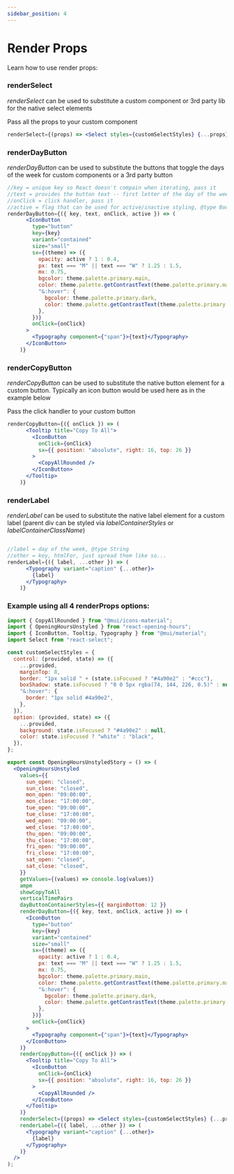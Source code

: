 ```yaml
---
sidebar_position: 4
---
```


# Render Props

Learn how to use render props:

### renderSelect

_renderSelect_ can be used to substitute a custom component or 3rd party lib for the native select elements

Pass all the props to your custom component

```jsx
renderSelect={(props) => <Select styles={customSelectStyles} {...props} />}
```

### renderDayButton

_renderDayButton_ can be used to substitute the buttons that toggle the days of the week for custom components or a 3rd party button

```jsx
//key = unique key so React doesn't compain when iterating, pass it
//text = provides the button text -- first letter of the day of the week, @type String
//onClick = click handler, pass it
//active = flag that can be used for active/inactive styling, @type Boolean
renderDayButton={({ key, text, onClick, active }) => (
      <IconButton
        type="button"
        key={key}
        variant="contained"
        size="small"
        sx={(theme) => ({
          opacity: active ? 1 : 0.4,
          px: text === "M" || text === "W" ? 1.25 : 1.5,
          mx: 0.75,
          bgcolor: theme.palette.primary.main,
          color: theme.palette.getContrastText(theme.palette.primary.main),
          "&:hover": {
            bgcolor: theme.palette.primary.dark,
            color: theme.palette.getContrastText(theme.palette.primary.dark),
          },
        })}
        onClick={onClick}
      >
        <Typography component={"span"}>{text}</Typography>
      </IconButton>
    )}
```

### renderCopyButton

_renderCopyButton_ can be used to substitute the native button element for a custom button. Typically an icon button would be used here as in the example below

Pass the click handler to your custom button

```jsx
renderCopyButton={({ onClick }) => (
      <Tooltip title="Copy To All">
        <IconButton
          onClick={onClick}
          sx={{ position: "absolute", right: 16, top: 26 }}
        >
          <CopyAllRounded />
        </IconButton>
      </Tooltip>
    )}
```

### renderLabel

_renderLabel_ can be used to substitute the native label element for a custom label (parent div can be styled via _labelContainerStyles_ or _labelContainerClassName_)

```jsx

//label = day of the week, @type String
//other = key, htmlFor, just spread them like so...
renderLabel={({ label, ...other }) => (
      <Typography variant="caption" {...other}>
        {label}
      </Typography>
    )}
```

### Example using all 4 renderProps options:

```jsx title="src/form.js"
import { CopyAllRounded } from "@mui/icons-material";
import { OpeningHoursUnstyled } from "react-opening-hours";
import { IconButton, Tooltip, Typography } from "@mui/material";
import Select from "react-select";

const customSelectStyles = {
  control: (provided, state) => ({
    ...provided,
    marginTop: 8,
    border: "1px solid " + (state.isFocused ? "#4a90e2" : "#ccc"),
    boxShadow: state.isFocused ? "0 0 5px rgba(74, 144, 226, 0.5)" : null,
    "&:hover": {
      border: "1px solid #4a90e2",
    },
  }),
  option: (provided, state) => ({
    ...provided,
    background: state.isFocused ? "#4a90e2" : null,
    color: state.isFocused ? "white" : "black",
  }),
};

export const OpeningHoursUnstyledStory = () => (
  <OpeningHoursUnstyled
    values={{
      sun_open: "closed",
      sun_close: "closed",
      mon_open: "09:00:00",
      mon_close: "17:00:00",
      tue_open: "09:00:00",
      tue_close: "17:00:00",
      wed_open: "09:00:00",
      wed_close: "17:00:00",
      thu_open: "09:00:00",
      thu_close: "17:00:00",
      fri_open: "09:00:00",
      fri_close: "17:00:00",
      sat_open: "closed",
      sat_close: "closed",
    }}
    getValues={(values) => console.log(values)}
    ampm
    showCopyToAll
    verticalTimePairs
    dayButtonContainerStyles={{ marginBottom: 12 }}
    renderDayButton={({ key, text, onClick, active }) => (
      <IconButton
        type="button"
        key={key}
        variant="contained"
        size="small"
        sx={(theme) => ({
          opacity: active ? 1 : 0.4,
          px: text === "M" || text === "W" ? 1.25 : 1.5,
          mx: 0.75,
          bgcolor: theme.palette.primary.main,
          color: theme.palette.getContrastText(theme.palette.primary.main),
          "&:hover": {
            bgcolor: theme.palette.primary.dark,
            color: theme.palette.getContrastText(theme.palette.primary.dark),
          },
        })}
        onClick={onClick}
      >
        <Typography component={"span"}>{text}</Typography>
      </IconButton>
    )}
    renderCopyButton={({ onClick }) => (
      <Tooltip title="Copy To All">
        <IconButton
          onClick={onClick}
          sx={{ position: "absolute", right: 16, top: 26 }}
        >
          <CopyAllRounded />
        </IconButton>
      </Tooltip>
    )}
    renderSelect={(props) => <Select styles={customSelectStyles} {...props} />}
    renderLabel={({ label, ...other }) => (
      <Typography variant="caption" {...other}>
        {label}
      </Typography>
    )}
  />
);
```
